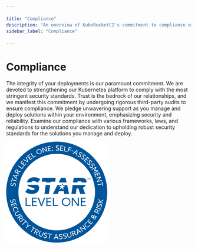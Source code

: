 ```yaml
---

title: "Compliance"
description: "An overview of KubeRocketCI's commitment to compliance with security standards, demonstrating the platform's adherence to rigorous third-party audits and trustworthiness in deployments."
sidebar_label: "Compliance"

---
```

<!-- markdownlint-disable MD025 -->

# Compliance

<head>
  <link rel="canonical" href="https://docs.kuberocketci.io/docs/compliance" />
</head>

The integrity of your deployments is our paramount commitment. We are devoted to strengthening our Kubernetes platform to comply with the most stringent security standards. Trust is the bedrock of our relationships, and we manifest this commitment by undergoing rigorous third-party audits to ensure compliance. We pledge unwavering support as you manage and deploy solutions within your environment, emphasizing security and reliability. Examine our compliance with various frameworks, laws, and regulations to understand our dedication to upholding robust security standards for the solutions you manage and deploy.

[![KubeRocketCI Badge](assets/star-level1-badge.svg)](https://cloudsecurityalliance.org/star/registry/epam/services/epam-delivery-platform/)
